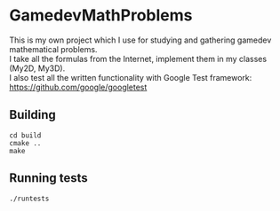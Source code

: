 # GamedevMathProblems

This is my own project which I use for studying and gathering gamedev mathematical problems.<BR>
I take all the formulas from the Internet, implement them in my classes (My2D, My3D).<BR>
I also test all the written functionality with Google Test framework: https://github.com/google/googletest

## Building
```
cd build
cmake ..
make
```

## Running tests
```
./runtests
```
